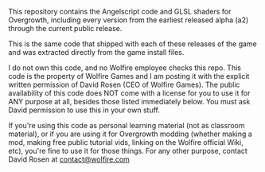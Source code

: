 This repository contains the Angelscript code and GLSL shaders for Overgrowth, including every version from the earliest released alpha (a2) through the current public release.

This is the same code that shipped with each of these releases of the game and was extracted directly from the game install files.

I do not own this code, and no Wolfire employee checks this repo. This code is the property of Wolfire Games and I am posting it with the explicit written permission of David Rosen (CEO of Wolfire Games). The public availability of this code does NOT come with a license for you to use it for ANY purpose at all, besides those listed immediately below. You must ask David permission to use this in your own stuff.

If you're using this code as personal learning material (not as classroom material), or if you are using it for Overgrowth modding (whether making a mod, making free public tutorial vids, linking on the Wolfire official Wiki, etc), you're fine to use it for those things. For any other purpose, contact David Rosen at contact@wolfire.com
